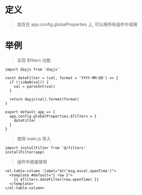 <!--
 * @LastEditors: wudan01
 * @description: 文件描述
-->
# 定义
> 挂在在 app.config.globalProperties 上, 可以再所有组件中调用


# 举例
> 实现 $filters 功能
```
import dayjs from 'dayjs'

const dateFilter = (val, format = 'YYYY-MM-DD') => {
  if (!isNaN(val)) {
    val = parseInt(val)
  }

  return dayjs(val).format(format)
}

export default app => {
  app.config.globalProperties.$filters = {
    dateFilter
  }
}
```
> 使用
> main.js 导入
```
import installFilter from '@/filters'
installFilter(app)
```

> 组件中直接使用
```
<el-table-column :label="$t('msg.excel.openTime')">
  <template #default="{ row }">
    {{ $filters.dateFilter(row.openTime) }}
  </template>
</el-table-column>
```